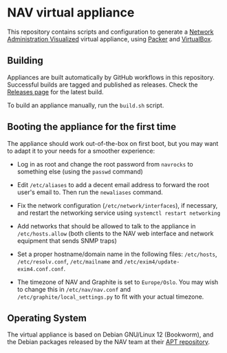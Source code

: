 # NAV virtual appliance

This repository contains scripts and configuration to generate a [Network
Administration Visualized](https://nav.uninett.no/) virtual appliance, using
[Packer](https://packer.io/) and [VirtualBox](https://www.virtualbox.org/).

## Building

Appliances are built automatically by GitHub workflows in this repository.
Successful builds are tagged and published as releases.  Check the [Releases
page](https://github.com/Uninett/navappliance/releases) for the latest build.

To build an appliance manually, run the `build.sh` script.

## Booting the appliance for the first time

The appliance should work out-of-the-box on first boot, but you may want to
adapt it to your needs for a smoother experience:

* Log in as root and change the root password from `navrocks` to something
  else (using the `passwd` command)

* Edit `/etc/aliases` to add a decent email address to forward the root
  user's email to. Then run the `newaliases` command.

* Fix the network configuration (`/etc/network/interfaces`), if necessary,
  and restart the networking service using `systemctl restart networking`

* Add networks that should be allowed to talk to the appliance in
  `/etc/hosts.allow` (both clients to the NAV web interface and network
  equipment that sends SNMP traps)

* Set a proper hostname/domain name in the following files: `/etc/hosts`,
  `/etc/resolv.conf`, `/etc/mailname` and
  `/etc/exim4/update-exim4.conf.conf`.

* The timezone of NAV and Graphite is set to `Europe/Oslo`. You may wish to
  change this in `/etc/nav/nav.conf` and
  `/etc/graphite/local_settings.py` to fit with your actual timezone.

## Operating System

The virtual appliance is based on Debian GNU/Linux 12 (Bookworm), and the Debian
packages released by the NAV team at their [APT
repository](https://nav.uninett.no/install-instructions/#debian).
